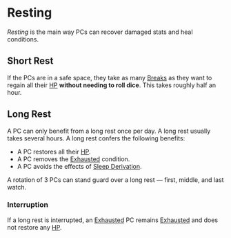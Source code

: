 # Resting

*Resting* is the main way PCs can recover damaged stats and heal conditions.

## Short Rest

If the PCs are in a safe space, they take as many [Breaks](Break.md) as they want to regain all their [HP](../../Player%20Characters/Derived%20Statistics/Hit%20Points.md) **without needing to roll dice**. This takes roughly half an hour.

## Long Rest

A PC can only benefit from a long rest once per day. A long rest usually takes several hours. A long rest confers the following benefits:

- A PC restores all their [HP](../../Player%20Characters/Derived%20Statistics/Hit%20Points.md).
- A PC removes the [Exhausted](../Conditions/Exhausted.md) condition.
- A PC avoids the effects of [Sleep Derivation](../Hazards/Biological%20Hazards.md#Sleep%20Derivation).

A rotation of 3 PCs can stand guard over a long rest — first, middle, and last watch.

### Interruption

If a long rest is interrupted, an [Exhausted](../Conditions/Exhausted.md) PC remains [Exhausted](../Conditions/Exhausted.md) and does not restore any [HP](../../Player%20Characters/Derived%20Statistics/Hit%20Points.md).
